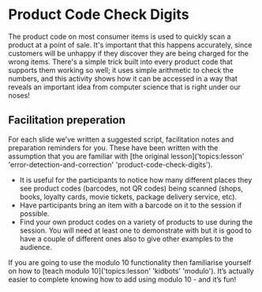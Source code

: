 # Product Code Check Digits

The product code on most consumer items is used to quickly scan a product at a point of sale.
It's important that this happens accurately, since customers will be unhappy if they discover they are being charged for the wrong items.
There's a simple trick built into every product code that supports them working so well; it uses simple arithmetic to check the numbers, and this activity shows how it can be accessed in a way that reveals an important idea from computer science that is right under our noses!

## Facilitation preperation

For each slide we’ve written a suggested script, facilitation notes and preparation reminders for you.
These have been written with the assumption that you are familiar with [the original lesson]('topics:lesson' 'error-detection-and-correction' 'product-code-check-digits').

- It is useful for the participants to notice how many different places they see product codes (barcodes, not QR codes) being scanned (shops, books, loyalty cards, movie tickets, package delivery service, etc).
- Have participants bring an item with a barcode on it to the session if possible.
- Find your own product codes on a variety of products to use during the session.
  You will need at least one to demonstrate with but it is good to have a couple of different ones also to give other examples to the audience.

If you are going to use the modulo 10 functionality then familiarise yourself on how to [teach modulo 10]('topics:lesson' 'kidbots' 'modulo').
It’s actually easier to complete knowing how to add using modulo 10 - and it’s fun!
